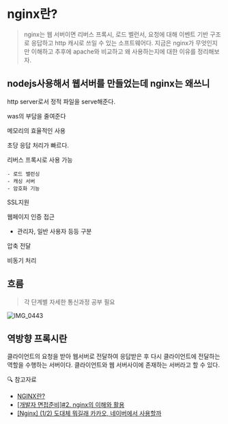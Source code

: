 # nginx란?

> nginx는 웹 서버이면 리버스 프록시, 로드 벨런서, 요청에 대해 이벤트 기반 구조로 응답하고 http 캐시로 쓰일 수 있는 소프트웨어다. 지금은 nginx가 무엇인지만 이해하고 추후에 apache와 비교하고 왜 사용하는지에 대한 이유를 정리해보자.

## nodejs사용해서 웹서버를 만들었는데 nginx는 왜쓰니

http server로서 정적 파일을 serve해준다.

was의 부담을 줄여준다

메모리의 효율적인 사용

초당 응답 처리가 빠르다.

리버스 프록시로 사용 가능

    - 로드 밸런싱
    - 캐싱 서버
    - 암호화 기능

SSL지원

웹페이지 인증 접근

- 관리자, 일반 사용자 등등 구분

압축 전달

비동기 처리

## 흐름

> 각 단계별 자세한 통신과정 공부 필요

![IMG_0443](https://user-images.githubusercontent.com/71386219/155986476-344675be-ce1d-48de-8c41-5c82e859aefc.JPG)

## 역방향 프록시란

클라이언트의 요청을 받아 웹서버로 전달하여 응답받은 후 다시 클라이언트에 전달하는 역할을 수행하는 서버이다. 클라이언트와 웹 서버사이에 존재하는 서버라고 할 수 있다.

🔍 참고자료

- [NGINX란?](https://medium.com/@su_bak/nginx-nginx란-cf6cf8c33245)
- [[개발자 면접준비]#2. nginx의 이해와 활용](https://m.blog.naver.com/jhc9639/220967352282)
- [[Nginx] (1/2) 도대체 뭐길래 카카오, 네이버에서 사용할까](https://www.youtube.com/watch?v=ZJpT-Wa-pZ8)

